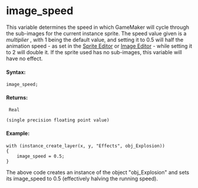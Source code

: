 # image_speed

This variable determines the speed in which GameMaker will cycle through
the sub-images for the current instance sprite. The speed value given is
a *multiplier* , with 1 being the default value, and setting it to 0.5
will half the animation speed - as set in the [Sprite
Editor](../../../../../The_Asset_Editors/Sprites) or [Image
Editor](../../../../../The_Asset_Editors/Image_Editor) - while
setting it to 2 will double it. If the sprite used has no sub-images,
this variable will have no effect.

#### Syntax:

``` gml
image_speed;
```

#### Returns:

``` gml
 Real

(single precision floating point value)
```

#### Example:

``` gml
with (instance_create_layer(x, y, "Effects", obj_Explosion))
{
    image_speed = 0.5;
}
```

The above code creates an instance of the object "obj_Explosion" and
sets its image_speed to 0.5 (effectively halving the running speed).

